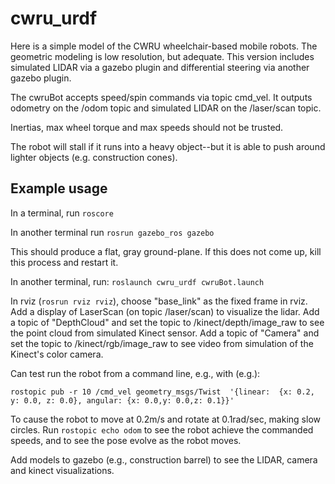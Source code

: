 # cwru_urdf
Here is a simple model of the CWRU wheelchair-based mobile robots.  The geometric modeling is low resolution, but adequate.  This version includes simulated LIDAR via a gazebo plugin and differential steering via another gazebo plugin.  

The cwruBot accepts speed/spin commands via topic cmd_vel.  It outputs odometry on the /odom topic and simulated LIDAR on the /laser/scan topic.  

Inertias, max wheel torque and max speeds should not be trusted.

The robot will stall if it runs into a heavy object--but it is able to push around lighter objects (e.g. construction cones).

## Example usage
In a terminal, run `roscore`

In another terminal run `rosrun gazebo_ros gazebo`  

This should produce a flat, gray ground-plane.  If this does not come up, kill this process and restart it.

In another terminal, run:
 `roslaunch cwru_urdf cwruBot.launch`

In rviz (`rosrun rviz rviz`), choose "base_link" as the fixed frame in rviz. 
Add a display of LaserScan (on topic /laser/scan) to visualize the lidar.
Add a topic of "DepthCloud" and set the topic to /kinect/depth/image_raw to see the point cloud from simulated Kinect sensor.
Add a topic of "Camera" and set the topic to /kinect/rgb/image_raw to see video from simulation of the Kinect's color camera.

Can test run the robot from a command line, e.g., with (e.g.):

`rostopic pub -r 10 /cmd_vel geometry_msgs/Twist  '{linear:  {x: 0.2, y: 0.0, z: 0.0}, angular: {x: 0.0,y: 0.0,z: 0.1}}'`

To cause the robot to move at 0.2m/s and rotate at 0.1rad/sec, making slow circles.
Run `rostopic echo odom` to see the robot achieve the commanded speeds, and to see the pose evolve as the robot moves.

Add models to gazebo (e.g., construction barrel) to see the LIDAR, camera and kinect visualizations.

    
